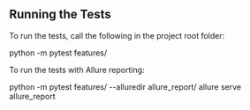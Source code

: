 Running the Tests
----------
To run the tests, call the following in the project root folder:

   python -m pytest features/

To run the tests with Allure reporting:

   python -m pytest features/ --alluredir allure_report/
   allure serve allure_report
